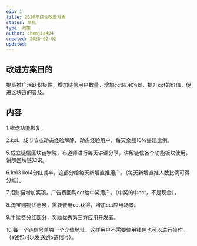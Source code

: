 ```yaml
---
eip: 1
title: 2020年综合改进方案
status: 草稿
type: 政策
author: chenjia404
created: 2020-02-02
updated: 
---
```


## 改进方案目的

提高推广活跃积极性，增加链信用户数量，增加cct应用场景，提升cct的价值，促进区块链的普及。

## 内容

1.赠送功能恢复。

2.kol、城市节点动态经验解除，动态经验用户，每天余额10%提现比例。


5.成立链信区块链学院，布道师进行每天讲课分享，讲解链信各个功能板块使用，讲解区块链知识。

6.kol3 kol4分红减半，这部分给每天新增直推用户。（每天新增直推人数比例可得分红）。

7.招财猫增加奖项，广告费回购cct给中奖用户。（中奖的中cct，不是现金）。

8.淘宝购物优惠劵，需要使用cct获得，增加cct应用场景。

9.手续费分红部分，奖励优秀第三方应用开发者。

10.每一个链信号单独一个充值地址，这样用户不需要使用钱包也可以进行操作。（a钱包可以发送到b链信号）。
